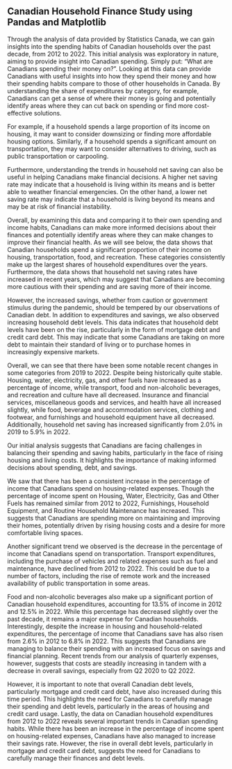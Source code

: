 Canadian Household Finance Study using Pandas and Matplotlib
----------

Through the analysis of data provided by Statistics Canada, we can gain insights into the spending habits of Canadian households over the past decade, from 2012 to 2022. This initial analysis was exploratory in nature, aiming to provide insight into Canadian spending. Simply put: “What are Canadians spending their money on?”. Looking at this data can provide Canadians with useful insights into how they spend their money and how their spending habits compare to those of other households in Canada. By understanding the share of expenditures by category, for example, Canadians can get a sense of where their money is going and potentially identify areas where they can cut back on spending or find more cost-effective solutions.

For example, if a household spends a large proportion of its income on housing, it may want to consider downsizing or finding more affordable housing options. Similarly, if a household spends a significant amount on transportation, they may want to consider alternatives to driving, such as public transportation or carpooling.

Furthermore, understanding the trends in household net saving can also be useful in helping Canadians make financial decisions. A higher net saving rate may indicate that a household is living within its means and is better able to weather financial emergencies. On the other hand, a lower net saving rate may indicate that a household is living beyond its means and may be at risk of financial instability.

Overall, by examining this data and comparing it to their own spending and income habits, Canadians can make more informed decisions about their finances and potentially identify areas where they can make changes to improve their financial health. As we will see below, the data shows that Canadian households spend a significant proportion of their income on housing, transportation, food, and recreation. These categories consistently make up the largest shares of household expenditures over the years. Furthermore, the data shows that household net saving rates have increased in recent years, which may suggest that Canadians are becoming more cautious with their spending and are saving more of their income.

However, the increased savings, whether from caution or government stimulus during the pandemic, should be tempered by our observations of Canadian debt. In addition to expenditures and savings, we also observed increasing household debt levels. This data indicates that household debt levels have been on the rise, particularly in the form of mortgage debt and credit card debt. This may indicate that some Canadians are taking on more debt to maintain their standard of living or to purchase homes in increasingly expensive markets.

Overall, we can see that there have been some notable recent changes in some categories from 2019 to 2022. Despite being historically quite stable. Housing, water, electricity, gas, and other fuels have increased as a percentage of income, while transport, food and non-alcoholic beverages, and recreation and culture have all decreased. Insurance and financial services, miscellaneous goods and services, and health have all increased slightly, while food, beverage and accommodation services, clothing and footwear, and furnishings and household equipment have all decreased. Additionally, household net saving has increased significantly from 2.0% in 2019 to 5.9% in 2022.

Our initial analysis suggests that Canadians are facing challenges in balancing their spending and saving habits, particularly in the face of rising housing and living costs. It highlights the importance of making informed decisions about spending, debt, and savings.

We saw that there has been a consistent increase in the percentage of income that Canadians spend on housing-related expenses. Though the percentage of income spent on Housing, Water, Electricity, Gas and Other Fuels has remained similar from 2012 to 2022, Furnishings, Household Equipment, and Routine Household Maintenance has increased. This suggests that Canadians are spending more on maintaining and improving their homes, potentially driven by rising housing costs and a desire for more comfortable living spaces.

Another significant trend we observed is the decrease in the percentage of income that Canadians spend on transportation. Transport expenditures, including the purchase of vehicles and related expenses such as fuel and maintenance, have declined from 2012 to 2022. This could be due to a number of factors, including the rise of remote work and the increased availability of public transportation in some areas.

Food and non-alcoholic beverages also make up a significant portion of Canadian household expenditures, accounting for 13.5% of income in 2012 and 12.5% in 2022. While this percentage has decreased slightly over the past decade, it remains a major expense for Canadian households. Interestingly, despite the increase in housing and household-related expenditures, the percentage of income that Canadians save has also risen from 2.6% in 2012 to 6.8% in 2022. This suggests that Canadians are managing to balance their spending with an increased focus on savings and financial planning. Recent trends from our analysis of quarterly expenses, however, suggests that costs are steadily increasing in tandem with a decrease in overall savings, especially from Q2 2020 to Q2 2022.

However, it is important to note that overall Canadian debt levels, particularly mortgage and credit card debt, have also increased during this time period. This highlights the need for Canadians to carefully manage their spending and debt levels, particularly in the areas of housing and credit card usage. Lastly, the data on Canadian household expenditures from 2012 to 2022 reveals several important trends in Canadian spending habits. While there has been an increase in the percentage of income spent on housing-related expenses, Canadians have also managed to increase their savings rate. However, the rise in overall debt levels, particularly in mortgage and credit card debt, suggests the need for Canadians to carefully manage their finances and debt levels.
